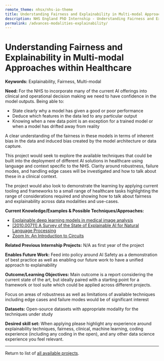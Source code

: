 ```yaml
---
remote_theme: nhsx/nhs-io-theme
title: Understanding Fairness and Explainability in Multi-modal Approaches within Healthcare
description: NHS England PhD Internship - Understanding Fairness and Explainability in Multi-modal Approaches within Healthcare
permalink: /advances-modalities-explainability/
---
```


# Understanding Fairness and Explainability in Multi-modal Approaches within Healthcare

**Keywords:**  Explainability, Fairness, Multi-modal

**Need:**   For the NHS to incorporate many of the current AI offerings into clinical and operational decision making we need to have confidence in the model outputs.   Being able to: 
- State clearly why a model has given a good or poor performance  
- Deduce which features in the data led to any particular output  
- Knowing when a new data point is an exception for a trained model or when a model has drifted away from reality 

A clear understanding of the fairness in these models in terms of inherent bias in the data and induced bias created by the model architecture or data capture.  

This project would seek to explore the available techniques that could be built into the deployment of different AI solutions in healthcare using language and context specific to the NHS.   Clarity around robustness, failure modes, and handling edge cases will be investigated and how to talk about these in a clinical context.   

The project would also look to demonstrate the learning by applying current tooling and frameworks to a small range of healthcare tasks highlighting the range of considerations required and showing how to talk about fairness and explainability across data modalities and use-cases.  

**Current Knowledge/Examples & Possible Techniques/Approaches:**  
- [Explainable deep learning models in medical image analysis](https://arxiv.org/abs/2005.13799) 
- [[2010.00711] A Survey of the State of Explainable AI for Natural Language Processing](https://arxiv.org/abs/2010.00711)
- [Zoom In: An Introduction to Circuits](https://distill.pub/2020/circuits/zoom-in/)

**Related Previous Internship Projects:** 
N/A as first year of the project 

**Enables Future Work:** Feed into policy around AI Safety as a demonstration of best practice as well as enabling our future work to have a unified approach to explainability

**Outcome/Learning Objectives:**  Main outcome is a report considering the current state of the art, but ideally paired with a starting point for a framework or tool suite which could be applied across different projects.  

Focus on areas of robustness as well as limitations of available techniques including edge cases and failure modes would be of significant interest 

**Datasets:** Open-source datasets with appropriate modality for the techniques under study

**Desired skill set:**  When applying please highlight any experience around explainability techniques, fairness, clinical, machine learning, coding experience (including any coding in the open), and any other data science experience you feel relevant.

---
Return to list of [all available projects](https://nhsx.github.io/nhsx-internship-projects/).